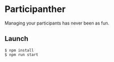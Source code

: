 # Participanther

Managing your participants has never been as fun.

## Launch

```
$ npm install
$ npm run start
```
